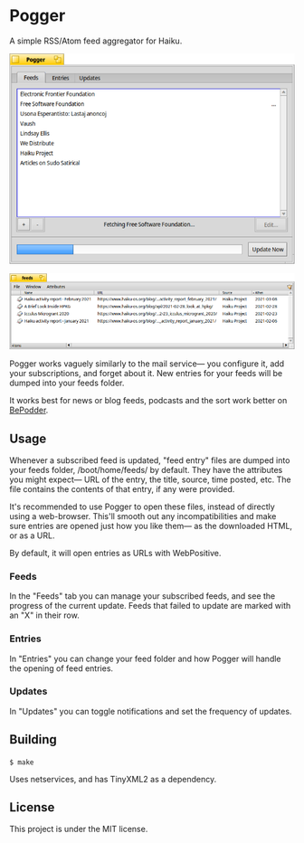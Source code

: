 # Pogger
A simple RSS/Atom feed aggregator for Haiku.

![The Main Window](img/screenshots/mainWindow.png)

![Feed entries in Tracker](img/screenshots/feedEntries.png)

Pogger works vaguely similarly to the mail service― you configure it, add your subscriptions, and forget about it. New entries for your feeds will be dumped into your feeds folder.

It works best for news or blog feeds, podcasts and the sort work better on [BePodder](https://github.com/HaikuArchives/BePodder).


## Usage
Whenever a subscribed feed is updated, "feed entry" files are dumped into your feeds folder, /boot/home/feeds/ by default.  They have the attributes you might expect― URL of the entry, the title, source, time posted, etc. The file contains the contents of that entry, if any were provided.

It's recommended to use Pogger to open these files, instead of directly using a web-browser. This'll smooth out any incompatibilities and make sure entries are opened just how you like them― as the downloaded HTML, or as a URL.

By default, it will open entries as URLs with WebPositive.

### Feeds
In the "Feeds" tab you can manage your subscribed feeds, and see the progress of the current update. Feeds that failed to update are marked with an "X" in their row.

### Entries
In "Entries" you can change your feed folder and how Pogger will handle the opening of feed entries.

### Updates
In "Updates" you can toggle notifications and set the frequency of updates.

## Building

`$ make`

Uses netservices, and has TinyXML2 as a dependency.

## License
This project is under the MIT license.
